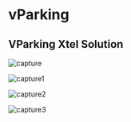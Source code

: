 # vParking
VParking Xtel Solution
----------------------

![capture](https://cloud.githubusercontent.com/assets/14974542/21087949/295970f2-c05d-11e6-8cef-f2ccb78dfc7e.PNG)

![capture1](https://cloud.githubusercontent.com/assets/14974542/21088026/4a7b8580-c05e-11e6-879d-7cd160b29570.PNG)

![capture2](https://cloud.githubusercontent.com/assets/14974542/21088028/4ee71b34-c05e-11e6-9a31-ace904ec8750.PNG)

![capture3](https://cloud.githubusercontent.com/assets/14974542/21088029/5111ff82-c05e-11e6-9f9a-262f8ebf0458.PNG)

